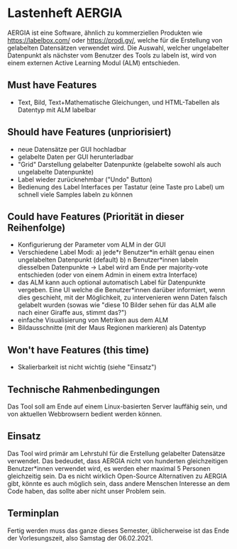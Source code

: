 # Lastenheft AERGIA


AERGIA ist eine Software, ähnlich zu kommerziellen Produkten wie https://labelbox.com/ oder https://prodi.gy/, welche für die Erstellung von gelabelten Datensätzen verwendet wird. Die Auswahl, welcher ungelabelter Datenpunkt als nächster vom Benutzer des Tools zu labeln ist, wird von einem externen Active Learning Modul (ALM) entschieden.

## Must have Features
- Text, Bild, Text+Mathematische Gleichungen, und HTML-Tabellen als Datentyp mit ALM labelbar
## Should have Features (unpriorisiert)
- neue Datensätze per GUI hochladbar
- gelabelte Daten per GUI herunterladbar
- "Grid" Darstellung gelabelter Datenpunkte (gelabelte sowohl als auch ungelabelte Datenpunkte)
- Label wieder zurücknehmbar ("Undo" Button)
- Bedienung des Label Interfaces per Tastatur (eine Taste pro Label) um schnell viele Samples labeln zu können
## Could have Features (Priorität in dieser Reihenfolge)
- Konfigurierung der Parameter vom ALM in der GUI
- Verschiedene Label Modi: 
         a) jede\*r Benutzer\*in erhält genau einen ungelabelten Datenpunkt (default) 
     	b) n Benutzer\*innen labeln diesselben Datenpunkte -> Label wird am Ende per majority-vote entschieden (oder von einem Admin in einem extra Interface)
- das ALM kann auch optional automatisch Label für Datenpunkte vergeben. Eine UI welche die Benutzer\*innen darüber informiert, wenn dies geschieht, mit der Möglichkeit, zu intervenieren wenn Daten falsch gelabelt wurden (sowas wie "diese 10 Bilder sehen für das ALM alle nach einer Giraffe aus, stimmt das?")
- einfache Visualisierung von Metriken aus dem ALM
- Bildausschnitte (mit der Maus Regionen markieren) als Datentyp
## Won't have Features (this time)
- Skalierbarkeit ist nicht wichtig (siehe "Einsatz")

## Technische Rahmenbedingungen
Das Tool soll am Ende auf einem Linux-basierten Server lauffähig sein, und von aktuellen Webbrowsern bedient werden können.

## Einsatz
Das Tool wird primär am Lehrstuhl für die Erstellung gelabelter Datensätze verwendet. Das bedeudet, dass AERGIA nicht von hunderten gleichzeitigen Benutzer\*innen verwendet wird, es werden eher maximal 5 Personen gleichzeitig sein.
Da es nicht wirklich Open-Source Alternativen zu AERGIA gibt, könnte es auch möglich sein, dass andere Menschen Interesse an dem Code haben, das sollte aber nicht unser Problem sein.

## Terminplan
Fertig werden muss das ganze dieses Semester, üblicherweise ist das Ende der Vorlesungszeit, also Samstag der 06.02.2021.